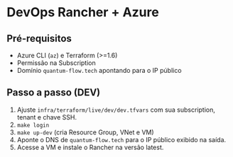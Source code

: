 # DevOps Rancher + Azure

## Pré-requisitos
- Azure CLI (`az`) e Terraform (>=1.6)
- Permissão na Subscription
- Domínio `quantum-flow.tech` apontando para o IP público

## Passo a passo (DEV)
1. Ajuste `infra/terraform/live/dev/dev.tfvars` com sua subscription, tenant e chave SSH.
2. `make login`
3. `make up-dev` (cria Resource Group, VNet e VM)
4. Aponte o DNS de `quantum-flow.tech` para o IP público exibido na saída.
5. Acesse a VM e instale o Rancher na versão latest.
